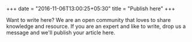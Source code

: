 +++
date = "2016-11-06T13:00:25+05:30"
title = "Publish here"
+++

Want to write here? We are an open community that loves to share knowledge and resource. If you are an expert and like to write, drop us a message and we'll publish your article here.
